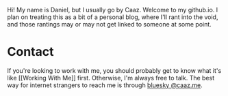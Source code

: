 Hi! My name is Daniel, but I usually go by Caaz. Welcome to my github.io. I plan on treating this as a bit of a personal blog, where I'll rant into the void, and those rantings may or may not get linked to someone at some point.

# Contact
If you're looking to work with me, you should probably get to know what it's like [[Working With Me]] first. Otherwise, I'm always free to talk. The best way for internet strangers to reach me is through [bluesky @caaz.me](https://bsky.app/profile/caaz.me). 